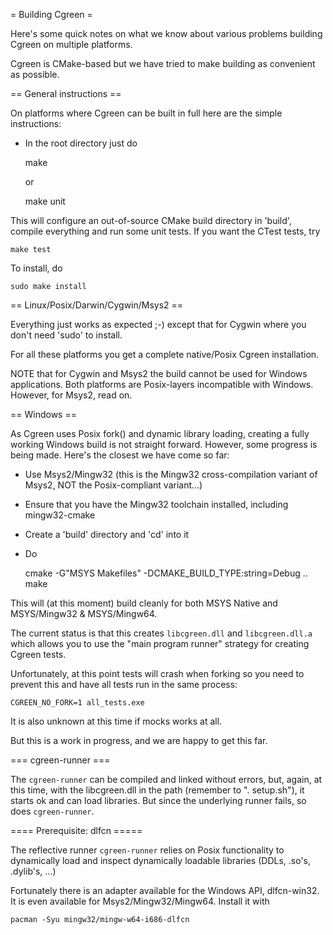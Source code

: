= Building Cgreen =

Here's some quick notes on what we know about various problems
building Cgreen on multiple platforms.

Cgreen is CMake-based but we have tried to make building as convenient
as possible.

== General instructions ==

On platforms where Cgreen can be built in full here are the simple instructions:

- In the root directory just do

    make

  or

    make unit

This will configure an out-of-source CMake build directory in 'build',
compile everything and run some unit tests. If you want the CTest
tests, try

    make test

To install, do

    sudo make install

== Linux/Posix/Darwin/Cygwin/Msys2 ==

Everything just works as expected ;-) except that for Cygwin where you
don't need 'sudo' to install.

For all these platforms you get a complete native/Posix Cgreen
installation.

NOTE that for Cygwin and Msys2 the build cannot be used for Windows
applications. Both platforms are Posix-layers incompatible with
Windows. However, for Msys2, read on.

== Windows ==

As Cgreen uses Posix fork() and dynamic library loading, creating a
fully working Windows build is not straight forward. However, some
progress is being made. Here's the closest we have come so far:

- Use Msys2/Mingw32 (this is the Mingw32 cross-compilation variant of
  Msys2, NOT the Posix-compliant variant...)

- Ensure that you have the Mingw32 toolchain installed, including
  mingw32-cmake

- Create a 'build' directory and 'cd' into it

- Do

    cmake -G"MSYS Makefiles" -DCMAKE_BUILD_TYPE:string=Debug ..
    make

This will (at this moment) build cleanly for both MSYS Native and
MSYS/Mingw32 & MSYS/Mingw64.

The current status is that this creates `libcgreen.dll` and
`libcgreen.dll.a` which allows you to use the "main program runner"
strategy for creating Cgreen tests.

Unfortunately, at this point tests will crash when forking so you need
to prevent this and have all tests run in the same process:

    CGREEN_NO_FORK=1 all_tests.exe

It is also unknown at this time if mocks works at all.

But this is a work in progress, and we are happy to get this far.

=== cgreen-runner ===

The `cgreen-runner` can be compiled and linked without errors, but,
again, at this time, with the libcgreen.dll in the path (remember to
". setup.sh"), it starts ok and can load libraries. But since the
underlying runner fails, so does `cgreen-runner`.

==== Prerequisite: dlfcn =====

The reflective runner `cgreen-runner` relies on Posix functionality to
dynamically load and inspect dynamically loadable libraries (DDLs,
.so's, .dylib's, ...)

Fortunately there is an adapter available for the Windows API,
dlfcn-win32. It is even available for Msys2/Mingw32/Mingw64. Install it with

    pacman -Syu mingw32/mingw-w64-i686-dlfcn
